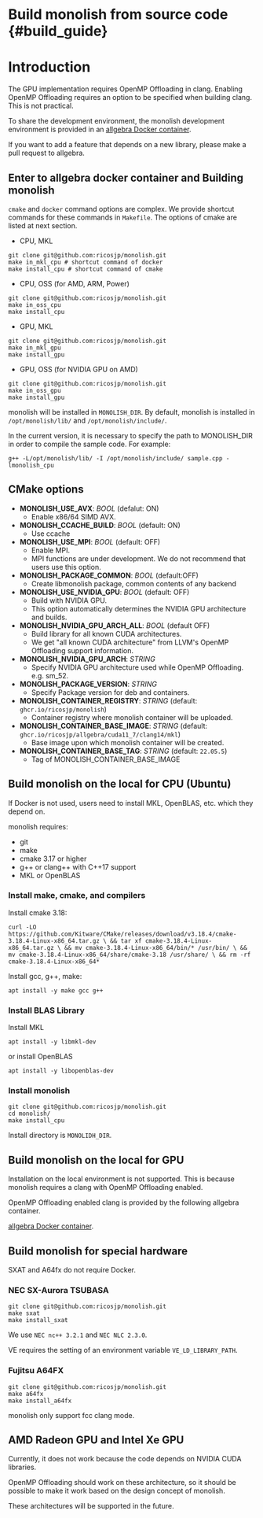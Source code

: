 # Build monolish from source code {#build_guide}

# Introduction

The GPU implementation requires OpenMP Offloading in clang.
Enabling OpenMP Offloading requires an option to be specified when building clang. This is not practical.

To share the development environment, the monolish development environment is provided in an [allgebra Docker container](https://github.com/ricosjp/allgebra).

If you want to add a feature that depends on a new library, please make a pull request to allgebra.

## Enter to allgebra docker container and Building monolish

`cmake` and `docker` command options are complex. We provide shortcut commands for these commands in `Makefile`.
The options of cmake are listed at next section.

- CPU, MKL

```
git clone git@github.com:ricosjp/monolish.git
make in_mkl_cpu # shortcut command of docker
make install_cpu # shortcut command of cmake
```

- CPU, OSS (for AMD, ARM, Power)

```
git clone git@github.com:ricosjp/monolish.git
make in_oss_cpu
make install_cpu
```

- GPU, MKL

```
git clone git@github.com:ricosjp/monolish.git
make in_mkl_gpu
make install_gpu
```

- GPU, OSS (for NVIDIA GPU on AMD)

```
git clone git@github.com:ricosjp/monolish.git
make in_oss_gpu
make install_gpu
```

monolish will be installed in `MONOLISH_DIR`.
By default, monolish is installed in `/opt/monolish/lib/` and `/opt/monolish/include/`.

In the current version, it is necessary to specify the path to MONOLISH_DIR in order to compile the sample code. For example:

```
g++ -L/opt/monolish/lib/ -I /opt/monolish/include/ sample.cpp -lmonolish_cpu
```

## CMake options

- **MONOLISH_USE_AVX**: _BOOL_ (defalut: ON)
  - Enable x86/64 SIMD AVX.
- **MONOLISH_CCACHE_BUILD**: _BOOL_ (default: ON)
  - Use ccache
- **MONOLISH_USE_MPI**: _BOOL_ (default: OFF)
  - Enable MPI.
  - MPI functions are under development. We do not recommend that users use this option.
- **MONOLISH_PACKAGE_COMMON**: _BOOL_ (default:OFF)
  - Create libmonolish package, common contents of any backend
- **MONOLISH_USE_NVIDIA_GPU**: _BOOL_ (default: OFF)
  - Build with NVIDIA GPU.
  - This option automatically determines the NVIDIA GPU architecture and builds.
- **MONOLISH_NVIDIA_GPU_ARCH_ALL**: _BOOL_ (default OFF)
  - Build library for all known CUDA architectures.
  - We get "all known CUDA architecture" from LLVM's OpenMP Offloading support information.
- **MONOLISH_NVIDIA_GPU_ARCH**: _STRING_
  - Specify NVIDIA GPU architecture used while OpenMP Offloading. e.g. sm_52.
- **MONOLISH_PACKAGE_VERSION**: _STRING_
  - Specify Package version for deb and containers.
- **MONOLISH_CONTAINER_REGISTRY**: _STRING_ (default: `ghcr.io/ricosjp/monolish`)
  - Container registry where monolish container will be uploaded.
- **MONOLISH_CONTAINER_BASE_IMAGE**: _STRING_ (default: `ghcr.io/ricosjp/allgebra/cuda11_7/clang14/mkl`)
  - Base image upon which monolish container will be created.
- **MONOLISH_CONTAINER_BASE_TAG**: _STRING_ (default: `22.05.5`)
  - Tag of MONOLISH_CONTAINER_BASE_IMAGE

## Build monolish on the local for CPU (Ubuntu)

If Docker is not used, users need to install MKL, OpenBLAS, etc. which they depend on.

monolish requires:

- git
- make
- cmake 3.17 or higher
- g++ or clang++ with C++17 support
- MKL or OpenBLAS

### Install make, cmake, and compilers

Install cmake 3.18:

```
curl -LO https://github.com/Kitware/CMake/releases/download/v3.18.4/cmake-3.18.4-Linux-x86_64.tar.gz \ && tar xf cmake-3.18.4-Linux-x86_64.tar.gz \ && mv cmake-3.18.4-Linux-x86_64/bin/* /usr/bin/ \ && mv cmake-3.18.4-Linux-x86_64/share/cmake-3.18 /usr/share/ \ && rm -rf cmake-3.18.4-Linux-x86_64*

```

Install gcc, g++, make:

```
apt install -y make gcc g++
```

### Install BLAS Library

Install MKL

```
apt install -y libmkl-dev
```

or install OpenBLAS

```
apt install -y libopenblas-dev
```

### Install monolish

```
git clone git@github.com:ricosjp/monolish.git
cd monolish/
make install_cpu
```

Install directory is `MONOLIDH_DIR`.

## Build monolish on the local for GPU

Installation on the local environment is not supported. This is because monolish requires a clang with OpenMP Offloading enabled.

OpenMP Offloading enabled clang is provided by the following allgebra container.

[allgebra Docker container](https://github.com/ricosjp/allgebra).

## Build monolish for special hardware

SXAT and A64fx do not require Docker.

### NEC SX-Aurora TSUBASA

```
git clone git@github.com:ricosjp/monolish.git
make sxat
make install_sxat
```

We use `NEC nc++ 3.2.1` and `NEC NLC 2.3.0`.

VE requires the setting of an environment variable `VE_LD_LIBRARY_PATH`.

### Fujitsu A64FX

```
git clone git@github.com:ricosjp/monolish.git
make a64fx
make install_a64fx
```

monolish only support fcc clang mode.

## AMD Radeon GPU and Intel Xe GPU

Currently, it does not work because the code depends on NVIDIA CUDA libraries.

OpenMP Offloading should work on these architecture, so it should be possible to make it work based on the design concept of monolish.

These architectures will be supported in the future.
